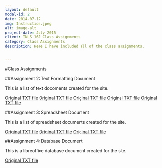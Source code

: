 ```yaml
---
layout: default
modal-id: 2
date: 2014-07-17
img: Instruction.jpeg
alt: image-alt
project-date: July 2015
client: INLS 161 Class Assignments
category: Class Assignments
description: Here I have included all of the class assignments.


---
```

#Class Assignments

##Assignment 2: Text Formatting Document

This is a list of text docoments created for the site.

<a href="{{ almesa29.github.io}}/content/AliceInWonderland.docx" target="_blank">Original TXT file</a>
<a href="{{ almesa29.github.io}}/content/AliceInWonderland.html" target="_blank">Original TXT file</a>
<a href="{{ almesa29.github.io}}/content/AliceInWonderland.md" target="_blank">Original TXT file</a>
<a href="{{ almesa29.github.io}}/content/AliceInWonderland.odt" target="_blank">Original TXT file</a>
<a href="{{ almesa29.github.io}}/content/AliceInWonderland.txt" target="_blank">Original TXT file</a>

##Assignment 3: Spreadsheet Document

This is a list of spreadsheet documents created for the site.

<a href="{{ almesa29.github.io}}/content/class-data.csv" target="_blank">Original TXT file</a>
<a href="{{ almesa29.github.io}}/content/class-data.odb" target="_blank">Original TXT file</a>
<a href="{{ almesa29.github.io}}/content/class-data.ods" target="_blank">Original TXT file</a>

##Assignment 4: Database Document

This is a libreoffice database document created for the site.

<a href="{{ almesa29.github.io}}/content/inls161-books-db.odb" target="_blank">Original TXT file</a>